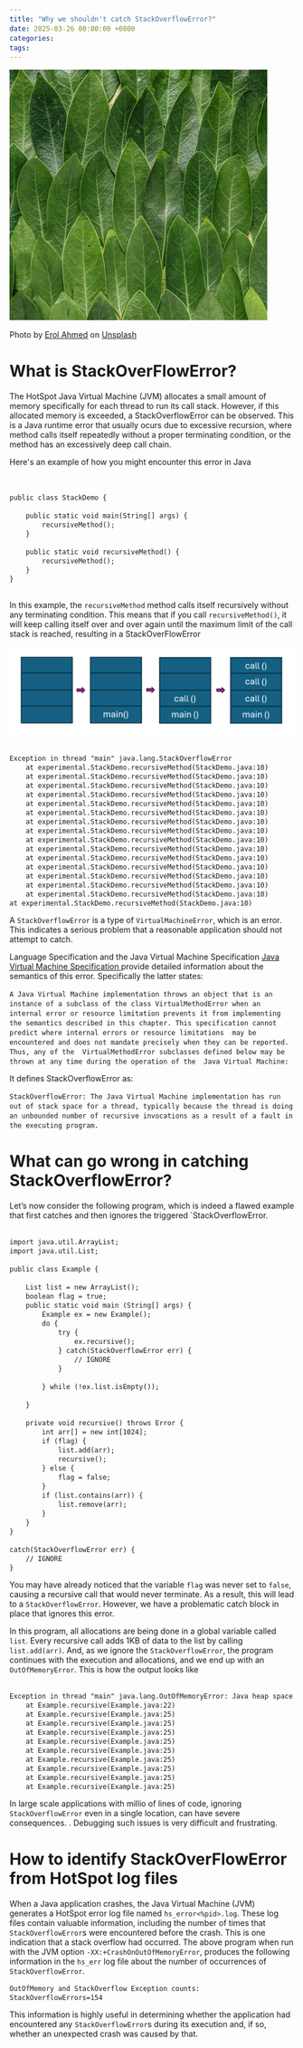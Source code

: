 ```yaml
---
title: "Why we shouldn't catch StackOverflowError?"
date: 2025-03-26 00:00:00 +0800
categories: 
tags: 
---
```


![Background img](assets/img/Leaves.png)


Photo by <a href="https://unsplash.com/@erol?utm_content=creditCopyText&utm_medium=referral&utm_source=unsplash">Erol Ahmed</a> on <a href="https://unsplash.com/photos/red-plant-leaves-wKTF65TcReY?utm_content=creditCopyText&utm_medium=referral&utm_source=unsplash">Unsplash</a>
      

# What is StackOverFlowError?


The HotSpot Java Virtual Machine (JVM) allocates a small amount of memory specifically for each thread to run its call stack. However, if this allocated memory is exceeded, a StackOverflowError can be observed. This is a Java runtime error that usually ocurs due to excessive recursion, where method calls itself repeatedly without a proper terminating condition, or the method has an excessively deep call chain.

Here's an example of how you might encounter this error in Java
```


public class StackDemo {

	public static void main(String[] args) {
		recursiveMethod();
	}
	
	public static void recursiveMethod() {
		recursiveMethod();
	}
}


```


In this example, the `recursiveMethod` method calls itself recursively without any terminating condition. This means that if you call `recursiveMethod()`, it will keep calling itself over and over again until the maximum limit of the call stack is reached, resulting in a StackOverFlowError

![Call stack progression](assets/img/stackoverflow.png)

```

Exception in thread "main" java.lang.StackOverflowError
	at experimental.StackDemo.recursiveMethod(StackDemo.java:10)
	at experimental.StackDemo.recursiveMethod(StackDemo.java:10)
	at experimental.StackDemo.recursiveMethod(StackDemo.java:10)
	at experimental.StackDemo.recursiveMethod(StackDemo.java:10)
	at experimental.StackDemo.recursiveMethod(StackDemo.java:10)
	at experimental.StackDemo.recursiveMethod(StackDemo.java:10)
	at experimental.StackDemo.recursiveMethod(StackDemo.java:10)
	at experimental.StackDemo.recursiveMethod(StackDemo.java:10)
	at experimental.StackDemo.recursiveMethod(StackDemo.java:10)
	at experimental.StackDemo.recursiveMethod(StackDemo.java:10)
	at experimental.StackDemo.recursiveMethod(StackDemo.java:10)
	at experimental.StackDemo.recursiveMethod(StackDemo.java:10)
	at experimental.StackDemo.recursiveMethod(StackDemo.java:10)
	at experimental.StackDemo.recursiveMethod(StackDemo.java:10)
	at experimental.StackDemo.recursiveMethod(StackDemo.java:10)
at experimental.StackDemo.recursiveMethod(StackDemo.java:10)
```

A `StackOverflowError` is a type of `VirtualMachineError`, which is an error. This indicates a serious problem that a reasonable application should not attempt to catch.

Language Specification and the Java Virtual Machine Specification <a href="https://docs.oracle.com/javase/specs/jvms/se8/html/jvms-6.html#jvms-6.3">Java Virtual Machine Specification </a> provide detailed information about the semantics of this error. Specifically the latter states: 

``
A Java Virtual Machine implementation throws an object that is an instance of a subclass of the class
VirtualMethodError when an internal error or resource limitation prevents it from implementing the semantics
described in this chapter. This specification cannot predict where internal errors or resource limitations 
may be encountered and does not mandate precisely when they can be reported. Thus, any of the 
VirtualMethodError subclasses defined below may be thrown at any time during the operation of the 
Java Virtual Machine:
``

It defines StackOverflowError as:

``
StackOverflowError: The Java Virtual Machine implementation has run out of stack space for a thread, typically because the thread is doing an unbounded number of recursive invocations as a result of a fault in the executing program.
``

# What can go wrong in catching StackOverflowError?

Let’s now consider the following program, which is indeed a flawed example that first catches and then ignores the triggered `StackOverflowError.

```

import java.util.ArrayList;
import java.util.List;

public class Example {

	List list = new ArrayList();
	boolean flag = true;
	public static void main (String[] args) {
		Example ex = new Example();
		do {
			try {
				ex.recursive();
			} catch(StackOverflowError err) {
				// IGNORE
			}
			
		} while (!ex.list.isEmpty());

	}
	
	private void recursive() throws Error {
		int arr[] = new int[1024];
		if (flag) {
			list.add(arr);
			recursive();	
		} else {
			flag = false;
		}
		if (list.contains(arr)) {
			list.remove(arr);
		}	
	}
}

catch(StackOverflowError err) {
	// IGNORE 
}

```

You may have already noticed that the variable `flag` was never set to `false`, causing a recursive call that would never terminate. As a result, this will lead to a `StackOverflowError`. However, we have a problematic catch block in place that ignores this error.

In this program, all allocations are being done in a global variable called `list`. Every recursive call adds 1KB of data to the list by calling `list.add(arr)`. And, as we ignore the `StackOverflowError`, the program continues with the execution and allocations, and we end up with an `OutOfMemoryError`. This is how the output looks like

```

Exception in thread "main" java.lang.OutOfMemoryError: Java heap space
	at Example.recursive(Example.java:22)
	at Example.recursive(Example.java:25)
	at Example.recursive(Example.java:25)
	at Example.recursive(Example.java:25)
	at Example.recursive(Example.java:25)
	at Example.recursive(Example.java:25)
	at Example.recursive(Example.java:25)
	at Example.recursive(Example.java:25)
	at Example.recursive(Example.java:25)
	at Example.recursive(Example.java:25)
```

In large scale applications with millio of lines of code, ignoring `StackOverflowError` even in a single location, can have severe consequences. . Debugging such issues is very difficult and frustrating.

# How to identify StackOverFlowError from HotSpot log files
When a Java application crashes, the Java Virtual Machine (JVM) generates a HotSpot error log file named `hs_error<%pid>.log`. These log files contain valuable information, including the number of times that `StackOverflowError`s were encountered before the crash. This is one indication that a stack overflow had occurred. The above program when run with the JVM option `-XX:+CrashOnOutOfMemoryError`, produces the following information in the `hs_err` log file about the number of occurrences of `StackOverflowError`.

```
OutOfMemory and StackOverflow Exception counts:
StackOverflowErrors=154
```

This information is highly useful in determining whether the application had encountered any `StackOverflowError`s during its execution and, if so, whether an unexpected crash was caused by that.